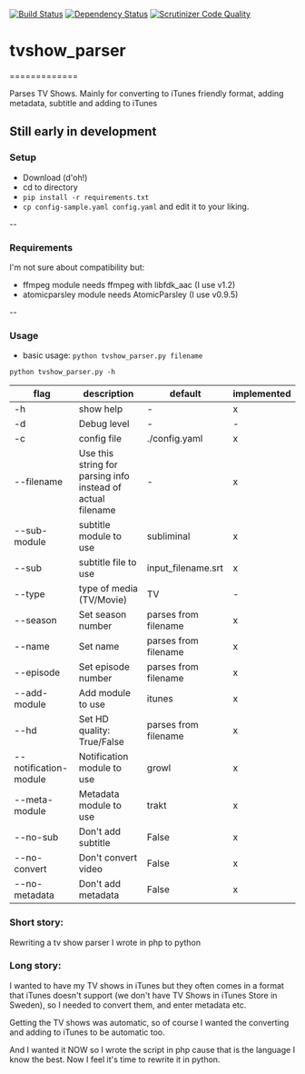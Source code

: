 [![Build Status](https://travis-ci.org/olyckne/tvshow_parser.svg)](https://travis-ci.org/olyckne/tvshow_parser)
[![Dependency
Status](https://www.versioneye.com/user/projects/55438a1cd8fe1ad04f0001b8/badge.svg?style=flat)](https://www.versioneye.com/user/projects/55438a1cd8fe1ad04f0001b8)
[![Scrutinizer Code Quality](https://scrutinizer-ci.com/g/olyckne/tvshow_parser/badges/quality-score.png?b=master)](https://scrutinizer-ci.com/g/olyckne/tvshow_parser/?branch=master)

# tvshow_parser
=============

Parses TV Shows. Mainly for converting to iTunes friendly format, adding metadata, subtitle and adding to iTunes

## Still early in development

### Setup

- Download (d'oh!)
- cd to directory
- `pip install -r requirements.txt`
- `cp config-sample.yaml config.yaml` and edit it to your liking.

--

### Requirements
I'm not sure about compatibility but:

- ffmpeg module needs ffmpeg with libfdk_aac (I use v1.2)
- atomicparsley module needs AtomicParsley (I use v0.9.5)

--

### Usage
- basic usage: `python tvshow_parser.py filename`

`python tvshow_parser.py -h`

| flag                  | description | default | implemented
| --------------------- | ----------- | ------- | ------------- 
| -h                    | show help                                                   | -                     | x |
| -d                    | Debug level                                                 | -                     | - |
| -c                    | config file                                                 | ./config.yaml         | x |
| --filename            | Use this string for parsing info instead of actual filename | -                     | x |
| --sub-module          | subtitle module to use                                      | subliminal            | x |
| --sub                 | subtitle file to use                                        | input_filename.srt    | x |
| --type                | type of media (TV/Movie)                                    | TV                    | - |
| --season              | Set season number                                           | parses from filename  | x |
| --name                | Set name                                                    | parses from filename  | x |
| --episode             | Set episode number                                          | parses from filename  | x |
| --add-module          | Add module to use                                           | itunes                | x |
| --hd                  | Set HD quality: True/False                                  | parses from filename  | x |
| --notification-module | Notification module to use                                  | growl                 | x |
| --meta-module         | Metadata module to use                                      | trakt                 | x |
| --no-sub              | Don't add subtitle                                          | False                 | x |
| --no-convert          | Don't convert video                                         | False                 | x |
| --no-metadata         | Don't add metadata                                          | False                 | x |


### Short story: 
Rewriting a tv show parser I wrote in php to python

### Long story:
I wanted to have my TV shows in iTunes but they often comes in a format that iTunes doesn't support  (we don't have TV Shows in iTunes Store in Sweden), so I needed to convert them, and enter metadata etc.

Getting the TV shows was automatic, so of course I wanted the converting and adding to iTunes to be automatic too.

And I wanted it NOW so I wrote the script in php cause that is the language I know the best.
Now I feel it's time to rewrite it in python.
